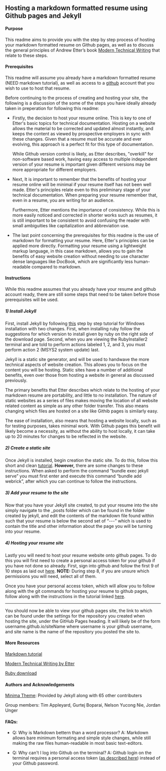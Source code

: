 ## Hosting a markdown formatted resume using Github pages and Jekyll



#### Purpose

This readme aims to provide you with the step by step process of hosting your markdown formatted resume on Github pages, as well as to discuss the general principles of Andrew Etter’s book [Modern Technical Writing](https://www.amazon.ca/Modern-Technical-Writing-Introduction-Documentation-ebook/dp/B01A2QL9SS) that relate to these steps.



#### Prerequisites

This readme will assume you already have a markdown formatted resume (NEED markdown tutorial), as well as access to a [github](https://github.com/) account that you wish to use to host that resume.



Before continuing to the process of creating and hosting your site, the following is a discussion of the some of the steps you have ideally already taken in preperation for following this readme:

* Firstly, the decision to host your resume online. This is key to one of Etter's basic topics for technical documentation. Hosting on a website allows the material to be corrected and updated almost instantly, and keeps the content as viewed by prospective employers in sync with these changes.  Given that a resume must be accurate and ever evolving, this approach is a perfect fit for this type of documentation.

  While Github version control is likely, as Etter describes, "overkill" for non-software based work, having easy access to multiple independent version of your resume is important given different versions may be more appropriate for different employers.

  

* Next, It is important to remember that the benefits of hosting your resume online will be minimal if your resume itself has not been well made. Etter's principles relate even to this preliminary stage of your technical documentation. When preparing your resume remember that, even in a resume, you are writing for an audience.

  Furthermore, Etter mentions the importance of consistency. While this is more easily noticed and corrected in shorter works such as resumes, it is still important to be consistent to avoid confusing the reader with small ambiguities like capitalization and abbreviation use.



* The last point concerning the prerequisites for this readme is the use of markdown for formatting your resume. Here, Etter's principles can be applied more directly. Formatting your resume using a lightweight markup language, in this case markdown, allows you to gain the benefits of easy website creation without needing to use character dense languages like DocBook, which are significantly less human-readable compared to markdown.

  

#### Instructions

While this readme assumes that you already have your resume and github account ready, there are still some steps that need to be taken before those prerequisites will be used.



##### 1) Install Jekyll

First, install Jekyll by following [this](https://www.youtube.com/watch?v=LfP7Y9Ja6Qc&list=PLLAZ4kZ9dFpOPV5C5Ay0pHaa0RJFhcmcB&index=4) step by step tutorial for Windows installation with two changes. First, when installing ruby follow the suggestions for which version to install given by ruby on the right side of the download page. Second, when you are viewing the RubyInstaller2 terminal and are told to perform actions labeled 1, 2, and 3, you must perform action 2 (MSYS2 system update) last.



Jekyll is a static site generator, and will be used to handwave the more technical aspects of website creation. This allows you to focus on the content you will be hosting. Static sites have a number of additional benefits, even over those from hosting a website in general as discussed previously.



The primary benefits that Etter describes which relate to the hosting of your markdown resume are portability, and little to no installation. The nature of static websites as a series of files makes moving the location of all website related content as simple as any other folder transfer. This also means changing which files are hosted on a site like Githib pages is similarly easy.



The ease of installation, also means that hosting a website locally, such as for testing purposes, takes minimal work. With Github pages this benefit will likely become a necessity, as without the ability to host locally, it can take up to 20 minutes for changes to be reflected in the website.



##### 2) Create a static site

Once Jekyll is installed, begin creation the static site. To do this, follow this short and clean [tutorial](https://www.youtube.com/watch?v=pxua_1vyFck&list=PLLAZ4kZ9dFpOPV5C5Ay0pHaa0RJFhcmcB&index=4). **However,** there are some changes to these instructions. When asked to perform the command “bundle exec jekyll serve” you must first enter and execute this command “bundle add webrick”, after which you can continue to follow the instructions.



##### 3) Add your resume to the site 

Now that you have your Jekyll site created, to put your resume into the site simply navigate to the _posts folder which can be found in the folder created by jekyll, and edit the contents of the markdown file found within such that your resume is below the second set of “---” which is used to contain the title and other information about the page you will be turning into your resume.



##### 4) Hosting your resume site

Lastly you will need to host your resume website onto github pages. To do this you will first need to create a personal access token for your github if you have not done so already. First, sign into github and follow the first 9 of 10 steps as laid out [here](https://docs.github.com/en/authentication/keeping-your-account-and-data-secure/creating-a-personal-access-token). **NOTE:** During step 8, if you are unsure which permissions you will need, select all of them.

Once you have your personal access token, which will allow you to follow along with the git commands for hosting your resume to github pages, follow along with the instructions in the tutorial linked [here](https://www.youtube.com/watch?v=fqFjuX4VZmU&list=PLLAZ4kZ9dFpOPV5C5Ay0pHaa0RJFhcmcB&index=19).

---

You should now be able to view your github pages site, the link to which can be found under the settings for the repository you created when hosting the site, under the GitHub Pages heading. It will likely be of the form username.github.io/siteName where username is your github username, and site name is the name of the repository you posted the site to.





#### More Resources

[Markdown tutorial](https://www.markdowntutorial.com/)

[Modern Technical Writing by Etter](https://www.amazon.ca/Modern-Technical-Writing-Introduction-Documentation-ebook/dp/B01A2QL9SS)

[Ruby download](https://rubyinstaller.org/downloads/)



#### Authors and Acknowledgements

[Minima Theme](https://github.com/jekyll/minima): Provided by Jekyll along with 65 other contributers 

Group members: Tim Appleyard, Gurtej Boparai, Nelson Yucong Nie, Jordan Unger

#### FAQs:
* Q: Why is Markdown bettern than a word processor?
  A: Markdown allows bare minimum formating and simple style changes, while still making the raw files human-readable in most basic text-editors.
  
* Q: Why can't I log into Github on the terminal?
  A: Github login on the terminal requires a personal access token ([as described here](https://www.youtube.com/watch?v=fqFjuX4VZmU&list=PLLAZ4kZ9dFpOPV5C5Ay0pHaa0RJFhcmcB&index=19)) instead of your Github password.
